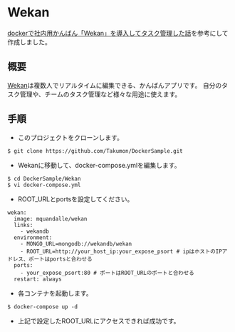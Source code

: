 # Wekan
[dockerで社内用かんばん「Wekan」を導入してタスク管理した話](http://qiita.com/mitsugogo/items/2799d96a4a53acbb22f0)を参考にして作成しました。

## 概要
[Wekan](https://github.com/wekan/wekan)は複数人でリアルタイムに編集できる、かんばんアプリです。
自分のタスク管理や、チームのタスク管理など様々な用途に使えます。

## 手順
* このプロジェクトをクローンします。

```
$ git clone https://github.com/Takumon/DockerSample.git
```

* Wekanに移動して、docker-compose.ymlを編集します。

```
$ cd DockerSample/Wekan
$ vi docker-compose.yml
```

* ROOT_URLとportsを設定してください。

```
wekan:
  image: mquandalle/wekan
  links:
    - wekandb
  environment:
    - MONGO_URL=mongodb://wekandb/wekan
    - ROOT_URL=http://your_host_ip:your_expose_psort # ipはホストのIPアドレス、ポートはportsと合わせる
  ports:
    - your_expose_psort:80 # ポートはROOT_URLのポートと合わせる
  restart: always
```

* 各コンテナを起動します。

```
$ docker-compose up -d

```

* 上記で設定したROOT_URLにアクセスできれば成功です。
